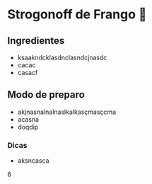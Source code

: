 # Strogonoff de Frango :chicken:

## Ingredientes 

- ksaakndcklasdnclasndcjnasdc
- cacac
- casacf

## Modo de preparo 

- akjnasnalnalnaslkalkasçmasçcma
- acasna
- doqdip

### Dicas 

- aksncasca

  





6